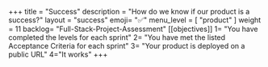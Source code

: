 +++
title = "Success"
description = "How do we know if our product is a success?"
layout = "success"
emoji= "✅"
menu_level = [ "product" ]
weight = 11
backlog= "Full-Stack-Project-Assessment"
[[objectives]]
1= "You have completed the levels for each sprint"
2= "You have met the listed Acceptance Criteria for each sprint"
3= "Your product is deployed on a public URL"
4="It works"
+++
